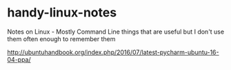 # handy-linux-notes
Notes on Linux - Mostly Command Line things that are useful but I don't use them often enough to remember them

http://ubuntuhandbook.org/index.php/2016/07/latest-pycharm-ubuntu-16-04-ppa/


